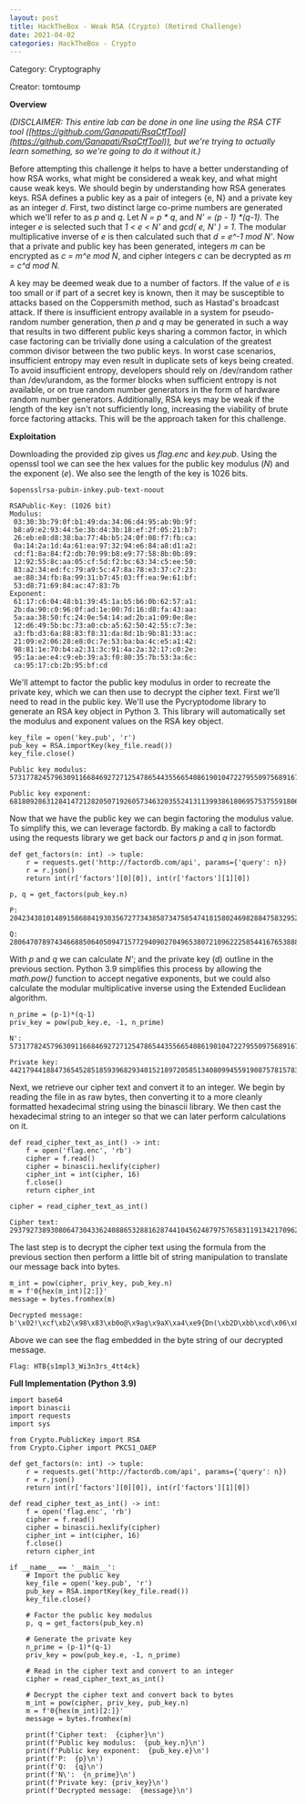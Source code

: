 ```yaml
---
layout: post
title: HackTheBox - Weak RSA (Crypto) (Retired Challenge)
date: 2021-04-02
categories: HackTheBox - Crypto
---
```


Category: Cryptography

Creator: tomtoump


**Overview**

_(DISCLAIMER: This entire lab can be done in one line using the RSA CTF tool ([https://github.com/Ganapati/RsaCtfTool](https://github.com/Ganapati/RsaCtfTool)), but we&#39;re trying to actually learn something, so we&#39;re going to do it without it.)_

Before attempting this challenge it helps to have a better understanding of how RSA works, what might be considered a weak key, and what might cause weak keys. We should begin by understanding how RSA generates keys. RSA defines a public key as a pair of integers {e, N} and a private key as an integer _d_. First, two distinct large co-prime numbers are generated which we&#39;ll refer to as _p_ and _q_. Let _N = p \* q_, and _N' = (p - 1) \*(q-1)._ The integer _e_ is selected such that _1 < e < N'_ and _gcd( e, N' ) = 1._ The modular multiplicative inverse of _e_ is then calculated such that _d = e^-1 mod N'_. Now that a private and public key has been generated, integers _m_ can be encrypted as _c = m^e mod N_, and cipher integers _c_ can be decrypted as _m = c^d mod N._

A key may be deemed weak due to a number of factors. If the value of _e_ is too small or if part of a secret key is known, then it may be susceptible to attacks based on the Coppersmith method, such as Hastad&#39;s broadcast attack. If there is insufficient entropy available in a system for pseudo-random number generation, then _p_ and _q_ may be generated in such a way that results in two different public keys sharing a common factor, in which case factoring can be trivially done using a calculation of the greatest common divisor between the two public keys. In worst case scenarios, insufficient entropy may even result in duplicate sets of keys being created. To avoid insufficient entropy, developers should rely on /dev/random rather than /dev/urandom, as the former blocks when sufficient entropy is not available, or on true random number generators in the form of hardware random number generators. Additionally, RSA keys may be weak if the length of the key isn&#39;t not sufficiently long, increasing the viability of brute force factoring attacks. This will be the approach taken for this challenge.

**Exploitation**

Downloading the provided zip gives us _flag.enc_ and _key.pub_. Using the openssl tool we can see the hex values for the public key modulus (_N_) and the exponent (_e_). We also see the length of the key is 1026 bits.

```
$opensslrsa-pubin-inkey.pub-text-noout

RSAPublic-Key: (1026 bit)
Modulus:
 03:30:3b:79:0f:b1:49:da:34:06:d4:95:ab:9b:9f:
 b8:a9:e2:93:44:5e:3b:d4:3b:18:ef:2f:05:21:b7:
 26:eb:e8:d8:38:ba:77:4b:b5:24:0f:08:f7:fb:ca:
 0a:14:2a:1d:4a:61:ea:97:32:94:e6:84:a8:d1:a2:
 cd:f1:8a:84:f2:db:70:99:b8:e9:77:58:8b:0b:89:
 12:92:55:8c:aa:05:cf:5d:f2:bc:63:34:c5:ee:50:
 83:a2:34:ed:fc:79:a9:5c:47:8a:78:e3:37:c7:23:
 ae:88:34:fb:8a:99:31:b7:45:03:ff:ea:9e:61:bf:
 53:d8:71:69:84:ac:47:83:7b
Exponent:
 61:17:c6:04:48:b1:39:45:1a:b5:b6:0b:62:57:a1:
 2b:da:90:c0:96:0f:ad:1e:00:7d:16:d8:fa:43:aa:
 5a:aa:38:50:fc:24:0e:54:14:ad:2b:a1:09:0e:8e:
 12:d6:49:5b:bc:73:a0:cb:a5:62:50:42:55:c7:3e:
 a3:fb:d3:6a:88:83:f8:31:da:8d:1b:9b:81:33:ac:
 21:09:e2:06:28:e8:0c:7e:53:ba:ba:4c:e5:a1:42:
 98:81:1e:70:b4:a2:31:3c:91:4a:2a:32:17:c0:2e:
 95:1a:ae:e4:c9:eb:39:a3:f0:80:35:7b:53:3a:6c:
 ca:95:17:cb:2b:95:bf:cd
```

We&#39;ll attempt to factor the public key modulus in order to recreate the private key, which we can then use to decrypt the cipher text. First we&#39;ll need to read in the public key. We&#39;ll use the Pycryptodome library to generate an RSA key object in Python 3. This library will automatically set the modulus and exponent values on the RSA key object.

```
key_file = open('key.pub', 'r')
pub_key = RSA.importKey(key_file.read())
key_file.close()
```
```
Public key modulus: 573177824579630911668469272712547865443556654086190104722795509756891670023259031275433509121481030331598569379383505928315495462888788593695945321417676298471525243254143375622365552296949413920679290535717172319562064308937342567483690486592868352763021360051776130919666984258847567032959931761686072492923

Public key exponent: 68180928631284147212820507192605734632035524131139938618069575375591806315288775310503696874509130847529572462608728019290710149661300246138036579342079580434777344111245495187927881132138357958744974243365962204835089753987667395511682829391276714359582055290140617797814443530797154040685978229936907206605
```

Now that we have the public key we can begin factoring the modulus value. To simplify this, we can leverage factordb. By making a call to factordb using the requests library we get back our factors _p_ and _q_ in json format.

```
def get_factors(n: int) -> tuple:
    r = requests.get('http://factordb.com/api', params={'query': n})
    r = r.json()
    return int(r['factors'][0][0]), int(r['factors'][1][0])

p, q = get_factors(pub_key.n)
```
```
P: 20423438101489158688419303567277343858734758547418158024698288475832952556286241362315755217906372987360487170945062468605428809604025093949866146482515539

Q: 28064707897434668850640509471577294090270496538072109622258544167653888581330848582140666982973481448008792075646342219560082338772652988896389532152684857
```

With _p_ and _q_ we can calculate _N'_; and the private key (d) outline in the previous section. Python 3.9 simplifies this process by allowing the _math.pow()_ function to accept negative exponents, but we could also calculate the modular multiplicative inverse using the Extended Euclidean algorithm.

```
n_prime = (p-1)*(q-1)
priv_key = pow(pub_key.e, -1, n_prime)
```
```
N': 573177824579630911668469272712547865443556654086190104722795509756891670023259031275433509121481030331598569379383505928315495462888788593695945321417676249983379244330315836562552513442311464915424205045449525362729420822096204950393746030170667472908585990772529539514978818747699190354877085506007437292528

Private key: 44217944188473654528518593968293401521897205851340809945591908757815783834933
```

Next, we retrieve our cipher text and convert it to an integer. We begin by reading the file in as raw bytes, then converting it to a more cleanly formatted hexadecimal string using the binascii library. We then cast the hexadecimal string to an integer so that we can later perform calculations on it.

```
def read_cipher_text_as_int() -> int:
    f = open('flag.enc', 'rb')
    cipher = f.read()
    cipher = binascii.hexlify(cipher)
    cipher_int = int(cipher, 16)
    f.close()
    return cipher_int
 
cipher = read_cipher_text_as_int()
```

```
Cipher text: 293792738930806473043362408865328816287441045624879757658311913421709629830459147001874022619053834436656776844217383046081493640274421712968040869174651239233039876991334823008822132067871053934110275331573032589519744166170666015147429094399160461619773963895662688636761506290931246128202368412403823287790
```

The last step is to decrypt the cipher text using the formula from the previous section then perform a little bit of string manipulation to translate our message back into bytes.

```
m_int = pow(cipher, priv_key, pub_key.n)
m = f'0{hex(m_int)[2:]}'
message = bytes.fromhex(m)
```

```
Decrypted message:  b'\x02!\xcf\xb2\x98\x83\xb0o@\x9ag\x9aX\xa4\xe9{Dn(\xb2D\xbb\xcd\x06\x87\xd1x\xa8\xab\x87"\xbf\x86\xda\x06\xa6.\x04,\x89-)!\xb36W\x1e\x9f\xf7\xac\x9d\x89\xba\x90Q+\xacL\xfb\x8d~J9\x01\xbb\xcc\xf5\xdf\xac\x01\xb2{\xdd\xd3_\x1c\xa5SD\xa7YC\xdf\x9a\x18\xea\xdb4L\xf7\xcfU\xfa\x0b\xaap\x05\xbf\xe3/A\x00HTB{s1mpl3_Wi3n3rs_4tt4ck}'
```

Above we can see the flag embedded in the byte string of our decrypted message.

```
Flag: HTB{s1mpl3_Wi3n3rs_4tt4ck}
```

**Full Implementation (Python 3.9)**
```
import base64
import binascii
import requests
import sys

from Crypto.PublicKey import RSA
from Crypto.Cipher import PKCS1_OAEP

def get_factors(n: int) -> tuple:
    r = requests.get('http://factordb.com/api', params={'query': n})
    r = r.json()
    return int(r['factors'][0][0]), int(r['factors'][1][0])

def read_cipher_text_as_int() -> int:
    f = open('flag.enc', 'rb')
    cipher = f.read()
    cipher = binascii.hexlify(cipher)
    cipher_int = int(cipher, 16)
    f.close()
    return cipher_int 

if __name__ == '__main__':
    # Import the public key 
    key_file = open('key.pub', 'r')
    pub_key = RSA.importKey(key_file.read())
    key_file.close()

    # Factor the public key modulus
    p, q = get_factors(pub_key.n)

    # Generate the private key
    n_prime = (p-1)*(q-1)
    priv_key = pow(pub_key.e, -1, n_prime) 

    # Read in the cipher text and convert to an integer
    cipher = read_cipher_text_as_int()

    # Decrypt the cipher text and convert back to bytes
    m_int = pow(cipher, priv_key, pub_key.n)
    m = f'0{hex(m_int)[2:]}'
    message = bytes.fromhex(m)

    print(f'Cipher text:  {cipher}\n')
    print(f'Public key modulus:  {pub_key.n}\n')
    print(f'Public key exponent:  {pub_key.e}\n')
    print(f'P:  {p}\n')
    print(f'Q:  {q}\n')
    print(f'N\':  {n_prime}\n')
    print(f'Private key: {priv_key}\n')
    print(f'Decrypted message:  {message}\n')
```